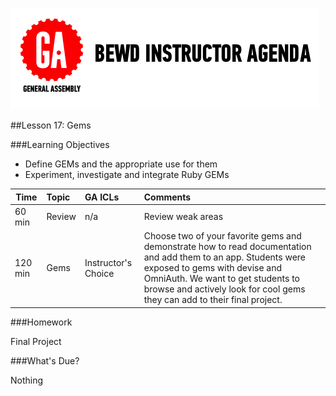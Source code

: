 
![GeneralAssemb.ly](../assets/ICL_icons/instr_agenda.png)


##Lesson 17: Gems 



###Learning Objectives

*	Define GEMs and the appropriate use for them
*	Experiment, investigate and integrate Ruby GEMs
 
 
 | Time        | Topic| GA ICLs| Comments |
| ------------- |:-------------|:-------------------|:-------------------| 
| 60 min | Review | n/a | Review weak areas|
| 120 min | Gems | Instructor's Choice | Choose two of your favorite gems and demonstrate how to read documentation and add them to an app. Students were exposed to gems with devise and OmniAuth. We want to get students to browse and actively look for cool gems they can add to their final project.| 

###Homework

Final Project

###What's Due? 

Nothing


